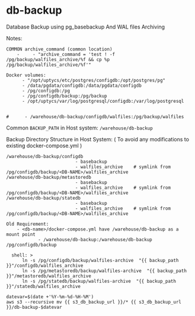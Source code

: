 # db-backup


Database Backup using pg_basebackup And WAL files Archiving


Notes:

```
COMMON archive_command (common location)
	-     - "archive_command = 'test ! -f /pg/backup/walfiles_archive/%f && cp %p /pg/backup/walfiles_archive/%f'"
```


```
Docker volumes:
      - "/opt/uptycs/etc/postgres/configdb:/opt/postgres/pg"
      - /data/pgdata/configdb:/data/pgdata/configdb
      - /pg/configdb:/pg
      - /pg/configdb/backup:/pg/backup
      - /opt/uptycs/var/log/postgresql/configdb:/var/log/postgresql


#      - /warehouse/db-backup/configdb/walfiles:/pg/backup/walfiles

```

Common `BACKUP_PATH` in Host system: `/warehouse/db-backup`

Backup Directory Structure in Host System: ( To avoid any modifications to existing docker-compose.yml )

```
/warehouse/db-backup/configdb
                          - basebackup
                          - walfiles_archive	# symlink from /pg/configdb/backup/<DB-NAME>/walfiles_archive
/warehouse/db-backup/metastoredb
                          - basebackup
                          - walfiles_archive	# symlink from /pg/configdb/backup/<DB-NAME>/walfiles_archive
/warehouse/db-backup/statedb
                          - basebackup
                          - walfiles_archive	# symlink from /pg/configdb/backup/<DB-NAME>/walfiles_archive
```

```
Old Requirement:
	- <db-name>/docker-compose.yml have /warehouse/db-backup as a mount point
			- /warehouse/db-backup:/warehouse/db-backup
/pg/configdb/backup
```


```
  shell: >
      ln -s /pg/configdb/backup/walfiles-archive  "{{ backup_path }}"/configdb/walfiles_archive
      ln -s /pg/metastoredb/backup/walfiles-archive  "{{ backup_path }}"/metastoredb/walfiles_archive
      ln -s /pg/statedb/backup/walfiles-archive  "{{ backup_path }}"/statedb/walfiles_archive

```

```
datevar=$(date +'%Y-%m-%d-%H-%M')
aws s3 --recursive mv {{ s3_db_backup_url }}/* {{ s3_db_backup_url }}/db-backup-$datevar

```

